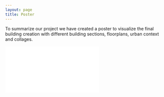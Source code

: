 ```yaml
---
layout: page
title: Poster 
---
```


To summarize our project we have created a poster to visualize the final building creation with different building sections, floorplans, urban context and collages. 

![Text_test](assets/pdf/FinalPoster.pdf)